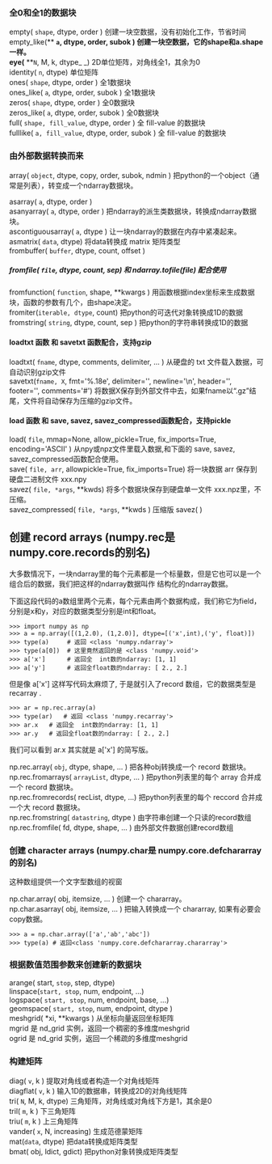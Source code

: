 ### 全0和全1的数据块

empty\( `shape`,      dtype,  order \)           创建一块空数据，没有初始化工作，节省时间  
empty\_like\(** **`a`,      dtype, order, subok \)  创建一块空数据，它的shape和a.shape一样。  
eye\(** **`N`,     M, k, dtype_ _\) 2D单位矩阵，对角线全1，其余为0  
identity\( `n`,    dtype\) 单位矩阵  
ones\( `shape`,  dtype, order \)            全1数据块  
ones\_like\( `a`,  dtype, order, subok \) 全1数据块  
zeros\( `shape`,  dtype, order \) 全0数据块  
zeros\_like\( `a`,  dtype, order, subok \) 全0数据块  
full\( `shape, fill_value`, dtype, order \) 全 fill-value 的数据块  
fulllike\( `a, fill_value`,  dtype, order, subok \) 全 fill-value 的数据块

### 由外部数据转换而来

array\( `object`, dtype, copy, order, subok, ndmin \)  把python的一个object（通常是列表），转变成一个ndarray数据块。

asarray\( `a`,  dtype, order \)  
asanyarray\( `a`, dtype, order \) 把ndarray的派生类数据块，转换成ndarray数据块。  
ascontiguousarray\( `a`, dtype \) 让一块ndarray的数据在内存中紧凑起来。  
asmatrix\( `data`,  dtype\) 将data转换成 matrix 矩阵类型  
frombuffer\( `buffer`, dtype, count, offset \)

##### fromfile\( `file`, dtype, count, sep\)  和 ndarray.tofile\(file\) 配合使用

fromfunction\( `function`, shape, \*\*kwargs \) 用函数根据index坐标来生成数据块，函数的参数有几个，由shape决定。  
fromiter\(`iterable, dtype`,    count\)   把python的可迭代对象转换成1D的数据  
fromstring\( `string`, dtype, count, sep \)   把python的字符串转换成1D的数据

#### loadtxt 函数 和 savetxt 函数配合，支持gzip

loadtxt\( `fname`, dtype, comments,  delimiter, ... \)   从硬盘的 txt 文件载入数据，可自动识别gzip文件  
savetxt\(`fname, X`, fmt='%.18e', delimiter='', newline='\n', header='', footer='', comments='\#'\) 将数据X保存到外部文件中去，如果fname以“.gz”结尾，文件将自动保存为压缩的gzip文件。

#### load 函数 和 save, savez, savez\_compressed函数配合，支持pickle

load\( `file`, mmap=None, allow\_pickle=True, fix\_imports=True, encoding='ASCII' \) 从npy或npz文件里载入数据,和下面的 save,  savez,  savez\_compressed函数配合使用。  
save\( `file, arr`,   allowpickle=True, fix\_imports=True\) 将一块数据 arr 保存到硬盘二进制文件 xxx.npy  
savez\( `file, *args`, \*\*kwds\)  将多个数据块保存到硬盘单一文件 xxx.npz里，不压缩。  
savez\_compressed\( `file, *args`, \*\*kwds \)  压缩版 savez\( \)

## 创建 record arrays \(numpy.rec是numpy.core.records的别名\)

大多数情况下，一块ndarray里的每个元素都是一个标量数，但是它也可以是一个组合后的数据，我们把这样的ndarray数据叫作 结构化的ndarray数据。

下面这段代码的a数组里两个元素，每个元素由两个数据构成，我们称它为field，分别是x和y，对应的数据类型分别是int和float。

```
>>> import numpy as np
>>> a = np.array([(1,2.0), (1,2.0)], dtype=[('x',int),('y', float)])
>>> type(a)     # 返回 <class 'numpy.ndarray'>
>>> type(a[0])  # 这里竟然返回的是 <class 'numpy.void'>
>>> a['x']      # 返回全  int数的ndarray: [1, 1]
>>> a['y']      # 返回全float数的ndarray: [ 2., 2.]
```

但是像 a\['x'\] 这样写代码太麻烦了, 于是就引入了record 数组，它的数据类型是 recarray .

```
>>> ar = np.rec.array(a)
>>> type(ar)   # 返回 <class 'numpy.recarray'>
>>> ar.x   # 返回全  int数的ndarray: [1, 1]
>>> ar.y   # 返回全float数的ndarray: [ 2., 2.]
```

我们可以看到 ar.x 其实就是 a\['x'\] 的简写版。

np.rec.array\( `obj`,  dtype, shape, ... \)           把各种obj转换成一个 record 数据块。  
np.rec.fromarrays\( `arrayList`,  dtype, ... \) 把python列表里的每个 array 合并成一个 record 数据块。  
np.rec.fromrecords\( recList, dtype, ...\)          把python列表里的每个 reccord 合并成一个大 record 数据块。  
np.rec.fromstring\( `datastring`,  dtype \)    由字符串创建一个只读的record数组  
np.rec.fromfile\( fd, dtype, shape, ... \)            由外部文件数据创建record数组

### 创建 character arrays \(numpy.char是 numpy.core.defchararray的别名\)

这种数组提供一个文字型数组的视窗

np.char.array\( obj, itemsize, ... \)     创建一个 chararray。  
np.char.asarray\( obj, itemsize, ... \) 把输入转换成一个 chararray, 如果有必要会copy数据。

```
>>> a = np.char.array(['a','ab','abc'])
>>> type(a) # 返回<class 'numpy.core.defchararray.chararray'>
```

### 根据数值范围参数来创建新的数据块

arange\( start, `stop`, step,  dtype\)  
linspace\(`start, stop`,  num,  endpoint, ...\)  
logspace\( `start, stop`, num, endpoint, base, ...\)  
geomspace\( `start, stop`, num, endpoint, dtype \)  
meshgrid\( \*xi, \*\*kwargs \) 从坐标向量返回坐标矩阵  
mgrid           是 nd\_grid 实例，返回一个稠密的多维度meshgrid  
ogrid            是 nd\_grid 实例，返回一个稀疏的多维度meshgrid

### 构建矩阵

diag\( `v`, k \) 提取对角线或者构造一个对角线矩阵  
diagflat\( `v`, k \) 输入1D的数据串，转换成2D的对角线矩阵  
tri\( `N`, M, k, dtype\) 三角矩阵，对角线或对角线下方是1，其余是0  
tril\( `m`, k \) 下三角矩阵  
triu\( `m`, k \) 上三角矩阵  
vander\( `x`, N, increasing\) 生成范德蒙矩阵  
mat\(`data`, dtype\) 把data转换成矩阵类型  
bmat\( obj, ldict, gdict\) 把python对象转换成矩阵类型

